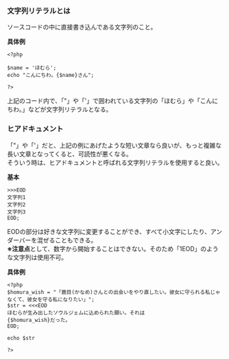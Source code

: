 ### 文字列リテラルとは
ソースコードの中に直接書き込んである文字列のこと。

**具体例**

    <?php

    $name = 'ほむら';
    echo "こんにちわ。{$name}さん";
    
    ?>

上記のコード内で、「"」や「'」で囲われている文字列の「ほむら」や「こんにちわ。」などが文字列リテラルとなる。

### ヒアドキュメント

「"」や「'」だと、上記の例にあげたような短い文章なら良いが、もっと複雑な長い文章となってくると、可読性が悪くなる。  
そういう時は、ヒアドキュメントと呼ばれる文字列リテラルを使用すると良い。

**基本**

    >>>EOD
    文字列1
    文字列2
    文字列3
    EOD;

EODの部分は好きな文字列に変更することができ、すべて小文字にしたり、アンダーバーを混ぜることもできる。  
**※注意点**として、数字から開始することはできない。そのため「1EOD」のような文字列は使用不可。
    

**具体例**

    <?php
    $homura_wish = "「鹿目(かなめ)さんとの出会いをやり直したい。彼女に守られる私じゃなくて、彼女を守る私になりたい」";
    $str = <<<EOD
    ほむらが生み出したソウルジェムに込められた願い。それは
    {$homura_wish}だった。
    EOD;

    echo $str

    ?>
